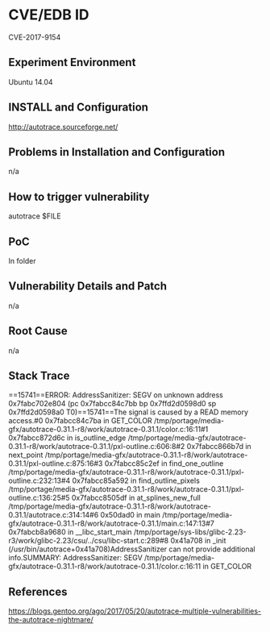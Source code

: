 # CVE/EDB ID
CVE-2017-9154
## Experiment Environment
Ubuntu 14.04
## INSTALL and Configuration
http://autotrace.sourceforge.net/
## Problems in Installation and Configuration
n/a
## How to trigger vulnerability
autotrace $FILE
## PoC
In folder
## Vulnerability Details and Patch
n/a
## Root Cause
n/a
## Stack Trace
==15741==ERROR: AddressSanitizer: SEGV on unknown address 0x7fabc702e804 (pc 0x7fabcc84c7bb bp 0x7ffd2d0598d0 sp 0x7ffd2d0598a0 T0)==15741==The signal is caused by a READ memory access.#0 0x7fabcc84c7ba in GET_COLOR /tmp/portage/media-gfx/autotrace-0.31.1-r8/work/autotrace-0.31.1/color.c:16:11#1 0x7fabcc872d6c in is_outline_edge /tmp/portage/media-gfx/autotrace-0.31.1-r8/work/autotrace-0.31.1/pxl-outline.c:606:8#2 0x7fabcc866b7d in next_point /tmp/portage/media-gfx/autotrace-0.31.1-r8/work/autotrace-0.31.1/pxl-outline.c:875:16#3 0x7fabcc85c2ef in find_one_outline /tmp/portage/media-gfx/autotrace-0.31.1-r8/work/autotrace-0.31.1/pxl-outline.c:232:13#4 0x7fabcc85a592 in find_outline_pixels /tmp/portage/media-gfx/autotrace-0.31.1-r8/work/autotrace-0.31.1/pxl-outline.c:136:25#5 0x7fabcc8505df in at_splines_new_full /tmp/portage/media-gfx/autotrace-0.31.1-r8/work/autotrace-0.31.1/autotrace.c:314:14#6 0x50dad0 in main /tmp/portage/media-gfx/autotrace-0.31.1-r8/work/autotrace-0.31.1/main.c:147:13#7 0x7fabcb8a9680 in __libc_start_main /tmp/portage/sys-libs/glibc-2.23-r3/work/glibc-2.23/csu/../csu/libc-start.c:289#8 0x41a708 in _init (/usr/bin/autotrace+0x41a708)AddressSanitizer can not provide additional info.SUMMARY: AddressSanitizer: SEGV /tmp/portage/media-gfx/autotrace-0.31.1-r8/work/autotrace-0.31.1/color.c:16:11 in GET_COLOR
## References
https://blogs.gentoo.org/ago/2017/05/20/autotrace-multiple-vulnerabilities-the-autotrace-nightmare/